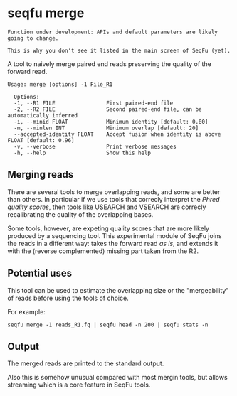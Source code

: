 
# seqfu merge

```note
Function under development: APIs and default parameters are likely going to change.

This is why you don't see it listed in the main screen of SeqFu (yet).
```

A tool to naively merge paired end reads preserving the quality of the forward read.

```
Usage: merge [options] -1 File_R1

  Options:
  -1, --R1 FILE                First paired-end file
  -2, --R2 FILE                Second paired-end file, can be automatically inferred  
  -i, --minid FLOAT            Minimum identity [default: 0.80]
  -m, --minlen INT             Minimum overlap [default: 20]
  --accepted-identity FLOAT    Accept fusion when identity is above FLOAT [default: 0.96]
  -v, --verbose                Print verbose messages
  -h, --help                   Show this help
```

## Merging reads

There are several tools to merge overlapping reads, and some are better than others.
In particular if we use tools that correcly interpret the _Phred quality scores_, then
tools like USEARCH and VSEARCH are correcly recalibrating the quality of the overlapping
bases.

Some tools, however, are expeting quality scores that are more likely produced by a
sequencing tool. This experimental module of SeqFu joins the reads in a different way:
takes the forward read _as is_, and extends it with the (reverse complemented) missing
part taken from the R2. 

## Potential uses

This tool can be used to estimate the overlapping size or the "mergeability" of reads 
before using the tools of choice.

For example:
```
seqfu merge -1 reads_R1.fq | seqfu head -n 200 | seqfu stats -n
```

## Output
The merged reads are printed to the standard output.

Also this is somehow unusual compared with most mergin tools, but allows streaming which
is a core feature in SeqFu tools.